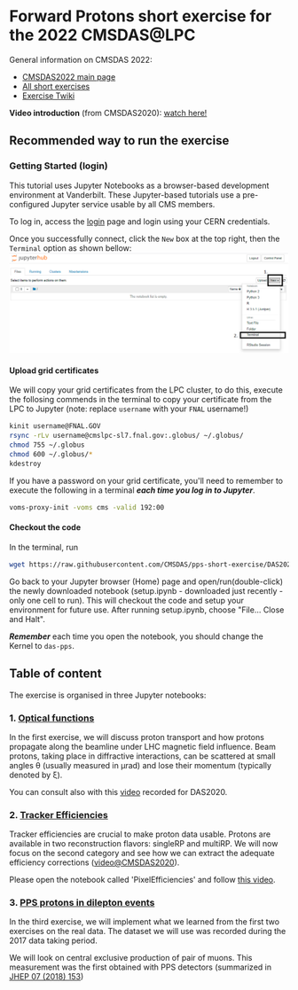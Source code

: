 # Forward Protons short exercise for the 2022 CMSDAS@LPC

General information on CMSDAS 2022:
* [CMSDAS2022 main page](https://indico.cern.ch/event/1088671/)
* [All short exercises](https://twiki.cern.ch/twiki/bin/view/CMS/CMSDASAtLPC2022#ShortExercises2022LPC)
* [Exercise Twiki](https://twiki.cern.ch/twiki/bin/view/CMS/SWGuideCMSDataAnalysisSchoolLPC2022TaggedProtonsShortExercise)

**Video introduction** (from CMSDAS2020): [watch here!](https://videos.cern.ch/record/2730189)

## Recommended way to run the exercise

### Getting Started (login)
This tutorial uses Jupyter Notebooks as a browser-based development environment at Vanderbilt. These Jupyter-based tutorials use a pre-configured Jupyter service usable by all CMS members.

To log in, access the [login](https://jupyter.accre.vanderbilt.edu/) page and login using your CERN credentials. 

Once you successfully connect,  click the `New` box at the top right, then the `Terminal` option as shown bellow:
<img src="jupyter-login.png" width="600px" />

#### Upload grid certificates

We will copy your grid certificates from the LPC cluster, to do this, execute the follosing commends in the terminal to copy your certificate from the LPC to Jupyter (note: replace `username` with your `FNAL` username!)
```bash
kinit username@FNAL.GOV
rsync -rLv username@cmslpc-sl7.fnal.gov:.globus/ ~/.globus/
chmod 755 ~/.globus
chmod 600 ~/.globus/*
kdestroy
```

If you have a password on your grid certificate, you'll need to remember to execute the following in a terminal ***each time you log in to Jupyter***.
```bash
voms-proxy-init -voms cms -valid 192:00
```

#### Checkout the code

In the terminal, run
```bash
wget https://raw.githubusercontent.com/CMSDAS/pps-short-exercise/DAS2022/setup.ipynb
```

Go back to your Jupyter browser (Home) page and open/run(double-click) the newly downloaded notebook (setup.ipynb - downloaded just recently - only one cell to run). 
This will checkout the code and setup your environment for future use. After running setup.ipynb, choose "File... Close and Halt". 

***Remember*** each time you open the notebook, you should change the Kernel to `das-pps`.

## Table of content

The exercise is organised in three Jupyter notebooks:

### 1. [Optical functions](https://nbviewer.jupyter.org/github/cmsdas/pps-short-exercise/blob/master/Optical-Functions.ipynb)  

In the first exercise, we will discuss proton transport and how protons propagate along the beamline under LHC magnetic field influence. Beam protons, taking place in diffractive interactions, can be scattered at small angles &theta; (usually measured in &mu;rad) and lose their momentum (typically denoted by &xi;). 

You can consult also with this [video](https://videos.cern.ch/record/2729663) recorded for DAS2020.
 
### 2. [Tracker Efficiencies](https://nbviewer.jupyter.org/github/cmsdas/pps-short-exercise/blob/master/PixelEfficiencies.ipynb)  


Tracker efficiencies are crucial to make proton data usable. Protons are available in two reconstruction flavors: singleRP and multiRP. We will now focus on the second category and see how we can extract the adequate efficiency corrections ([video@CMSDAS2020](https://videos.cern.ch/record/2728988)).

Please open the notebook called 'PixelEfficiencies' and follow [this video](https://videos.cern.ch/record/2729281).


### 3. [PPS protons in dilepton events](https://nbviewer.jupyter.org/github/cmsdas/pps-short-exercise/blob/master/Dilepton-Protons.ipynb)  

In the third exercise, we will implement what we learned from the first two exercises on the real data. The dataset we will use was recorded during the 2017 data taking period. 

We will look on central exclusive production of pair of muons. This measurement was the first obtained with PPS detectors (summarized in [JHEP 07 (2018) 153](https://link.springer.com/article/10.1007/JHEP07(2018)153))

